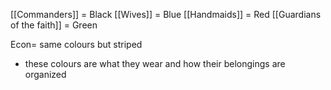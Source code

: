 [[Commanders]] = Black
[[Wives]] = Blue
[[Handmaids]] = Red
[[Guardians of the faith]] = Green

Econ= same colours but striped

- these colours are what they wear and how their belongings are organized